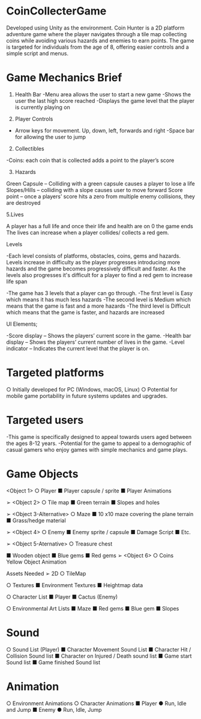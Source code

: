 # CoinCollecterGame
Developed using Unity as the environment. Coin Hunter is a 2D platform adventure game where the player navigates through a tile map collecting coins while avoiding various hazards and enemies to earn points. The game is targeted for individuals from the age of 8, offering easier controls and a simple script and menus.

# Game Mechanics Brief
1.	Health Bar
-Menu area allows the user to start a new game 
-Shows the user the last high score reached -Displays the game level that the player is currently playing on

1.	Player Controls 

- Arrow keys for movement. Up, down, left, forwards and right
-Space bar for allowing the user to jump

2.	Collectibles 

-Coins: each coin that is collected adds a point to the player’s score

3.	Hazards 

Green Capsule – Colliding with a green capsule causes a player to lose a life 
Slopes/Hills – colliding with a slope causes user to move forward
Score point – once a players’ score hits a zero from multiple enemy collisions, they are destroyed 

5.Lives

A player has a full life and once their life and health are on 0 the game ends 
The lives can increase when a player collides/ collects a red gem.

Levels 

-Each level consists of platforms, obstacles, coins, gems and hazards. Levels increase in difficulty as the player progresses introducing more hazards and the game becomes progressively difficult and faster. 
As the levels also progresses it's difficult for a player to find a red gem to increase life span

-The game has 3 levels that a player can go through. 
-The first level is Easy which means it has much less hazards 
-The second level is Medium which means that the game is fast and a more hazards 
-The third level is Difficult which means that the game is faster, and hazards are increased 


UI Elements;

-Score display – Shows the players’ current score in the game.
-Health bar display – Shows the players’ current number of lives in the game.
-Level indicator – Indicates the current level that the player is on.



# 	Targeted platforms

○	Initially developed for PC (Windows, macOS, Linux)
○	Potential for mobile game portability in future systems updates and upgrades.

# 	Targeted users 

-This game is specifically designed to appeal towards users aged between the ages 8-12 years.
-Potential for the game to appeal to a demographic of casual gamers who enjoy games with simple mechanics and game plays.

# Game Objects
<Object 1>
○	Player 
■	Player capsule / sprite 
■	Player Animations

➢	<Object 2>
○	Tile map
■	Green terrain 
■	Slopes and holes 

➢	<Object 3-Alternative>
○	Maze 
■	10 x10 maze covering the plane terrain
■	Grass/hedge material

➢	<Object 4>
○	Enemy 
■	Enemy sprite / capsule 
■	Damage Script
■	Etc.

➢	<Object 5-Aternative>
○	Treasure chest 

■	Wooden object
■	Blue gems 
■	Red gems 
➢	<Object 6>
○	Coins   
Yellow 
Object Animation

Assets Needed
➢	2D
○	TileMap

○	Textures
■	Environment Textures
■	Heightmap data

○	Character List
■	Player
■	Cactus (Enemy)

○	Environmental Art Lists
■	Maze 
■	Red gems
■	Blue gem
■	Slopes 




# Sound
○	Sound List (Player)
■	Character Movement Sound List
■	Character Hit / Collision Sound list
■	Character on Injured / Death sound list
■	Game start Sound list
■	Game finished Sound list


# 	Animation
○	Environment Animations 
○	Character Animations 
■	Player
●	Run, Idle and Jump
■	Enemy
●	Run, Idle, Jump
 

